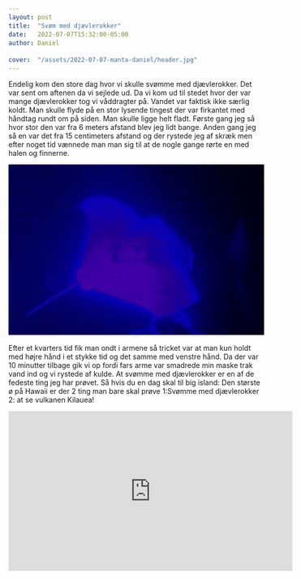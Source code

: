 ```yaml
---
layout: post
title:  "Svøm med djævlerokker"
date:   2022-07-07T15:32:00-05:00
author: Daniel

cover:  "/assets/2022-07-07-manta-daniel/header.jpg"
---
```


Endelig kom den store dag hvor vi skulle svømme med djævlerokker. Det var sent om aftenen da vi sejlede ud. Da vi kom ud til stedet hvor der var mange djævlerokker tog vi våddragter på. Vandet var faktisk ikke særlig koldt. Man skulle flyde på en stor lysende tingest der var firkantet med håndtag rundt om på siden. Man skulle ligge helt fladt. Første gang jeg så hvor stor den var fra 6 meters afstand blev jeg lidt bange. Anden gang jeg så en var det fra 15 centimeters afstand og der rystede jeg af skræk men efter noget tid vænnede man man sig til at de nogle gange rørte en med halen og finnerne. 

<img src="/assets/2022-07-07-manta-daniel/manta1_small.jpg" title="Djævlerokke">

Efter et kvarters tid fik man ondt i armene så tricket var at man kun holdt med højre hånd i et stykke tid og det samme med venstre hånd. Da der var 10 minutter tilbage gik vi op fordi fars arme var smadrede min maske trak vand ind og vi rystede af kulde. At svømme med djævlerokker er en af de  fedeste ting jeg har prøvet. Så hvis du en dag skal til big island: Den største ø på Hawaii er der 2 ting man bare skal prøve 1:Svømme med djævlerokker 2: at se vulkanen Kilauea!

<center>
<iframe width="560" height="315" src="https://www.youtube.com/embed/yPQfeN_AbWw" title="YouTube video player" frameborder="0" allow="accelerometer; autoplay; clipboard-write; encrypted-media; gyroscope; picture-in-picture" allowfullscreen></iframe>
</center>